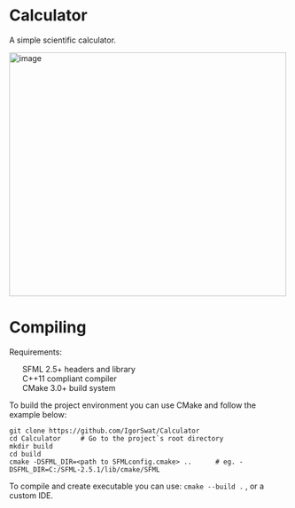 # Calculator

A simple scientific calculator.


<img src="https://github.com/IgorSwat/Calculator/assets/114943112/61afda70-e888-4d32-9a9b-16685191af07" alt="image" width="500" height="440">

# Compiling
Requirements:

<ul style="list-style-type: none;">
  <li>SFML 2.5+ headers and library</li>
  <li>C++11 compliant compiler</li>
  <li>CMake 3.0+ build system</li>
</ul>


To build the project environment you can use CMake and follow the example below:

```
git clone https://github.com/IgorSwat/Calculator
cd Calculator     # Go to the project`s root directory
mkdir build
cd build
cmake -DSFML_DIR=<path to SFMLconfig.cmake> ..      # eg. -DSFML_DIR=C:/SFML-2.5.1/lib/cmake/SFML
```

To compile and create executable you can use:
`cmake --build .`
, or a custom IDE.
